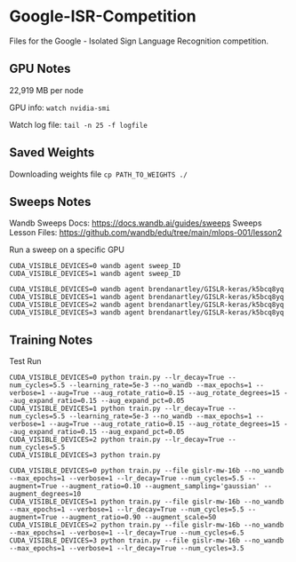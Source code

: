 # Google-ISR-Competition

Files for the Google - Isolated Sign Language Recognition competition.

## GPU Notes

22,919 MB per node

GPU info: `watch nvidia-smi`

Watch log file: `tail -n 25 -f logfile`

## Saved Weights

Downloading weights file
`cp PATH_TO_WEIGHTS ./`


## Sweeps Notes

Wandb Sweeps Docs: https://docs.wandb.ai/guides/sweeps
Sweeps Lesson Files: https://github.com/wandb/edu/tree/main/mlops-001/lesson2

Run a sweep on a specific GPU
```
CUDA_VISIBLE_DEVICES=0 wandb agent sweep_ID
CUDA_VISIBLE_DEVICES=1 wandb agent sweep_ID

CUDA_VISIBLE_DEVICES=0 wandb agent brendanartley/GISLR-keras/k5bcq8yq
CUDA_VISIBLE_DEVICES=1 wandb agent brendanartley/GISLR-keras/k5bcq8yq
CUDA_VISIBLE_DEVICES=2 wandb agent brendanartley/GISLR-keras/k5bcq8yq
CUDA_VISIBLE_DEVICES=3 wandb agent brendanartley/GISLR-keras/k5bcq8yq
```

## Training Notes

Test Run
```
CUDA_VISIBLE_DEVICES=0 python train.py --lr_decay=True --num_cycles=5.5 --learning_rate=5e-3 --no_wandb --max_epochs=1 --verbose=1 --aug=True --aug_rotate_ratio=0.15 --aug_rotate_degrees=15 --aug_expand_ratio=0.15 --aug_expand_pct=0.05
CUDA_VISIBLE_DEVICES=1 python train.py --lr_decay=True --num_cycles=5.5 --learning_rate=5e-3 --no_wandb --max_epochs=1 --verbose=1 --aug=True --aug_rotate_ratio=0.15 --aug_rotate_degrees=15 --aug_expand_ratio=0.15 --aug_expand_pct=0.05
CUDA_VISIBLE_DEVICES=2 python train.py --lr_decay=True --num_cycles=5.5
CUDA_VISIBLE_DEVICES=3 python train.py

CUDA_VISIBLE_DEVICES=0 python train.py --file gislr-mw-16b --no_wandb --max_epochs=1 --verbose=1 --lr_decay=True --num_cycles=5.5 --augment=True --augment_ratio=0.10 --augment_sampling='gaussian' --augment_degrees=10
CUDA_VISIBLE_DEVICES=1 python train.py --file gislr-mw-16b --no_wandb --max_epochs=1 --verbose=1 --lr_decay=True --num_cycles=5.5 --augment=True --augment_ratio=0.90 --augment_scale=50
CUDA_VISIBLE_DEVICES=2 python train.py --file gislr-mw-16b --no_wandb --max_epochs=1 --verbose=1 --lr_decay=True --num_cycles=6.5
CUDA_VISIBLE_DEVICES=3 python train.py --file gislr-mw-16b --no_wandb --max_epochs=1 --verbose=1 --lr_decay=True --num_cycles=3.5
```
